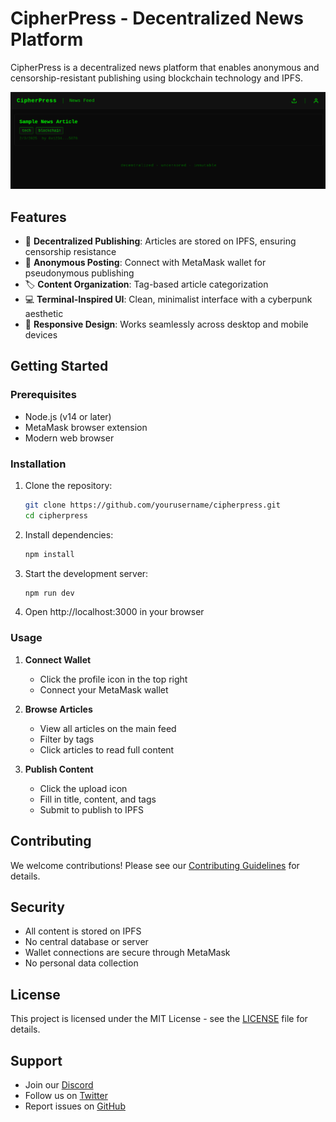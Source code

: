 # CipherPress - Decentralized News Platform

CipherPress is a decentralized news platform that enables anonymous and censorship-resistant publishing using blockchain technology and IPFS.

![CipherPress Screenshot](src/assets/screenshot1.png)

## Features

- 🔐 **Decentralized Publishing**: Articles are stored on IPFS, ensuring censorship resistance
- 👤 **Anonymous Posting**: Connect with MetaMask wallet for pseudonymous publishing
- 🏷️ **Content Organization**: Tag-based article categorization
- 💻 **Terminal-Inspired UI**: Clean, minimalist interface with a cyberpunk aesthetic
- 📱 **Responsive Design**: Works seamlessly across desktop and mobile devices

## Getting Started

### Prerequisites

- Node.js (v14 or later)
- MetaMask browser extension
- Modern web browser

### Installation

1. Clone the repository:

   ```bash
   git clone https://github.com/yourusername/cipherpress.git
   cd cipherpress
   ```

2. Install dependencies:

   ```bash
   npm install
   ```

3. Start the development server:

   ```bash
   npm run dev
   ```

4. Open http://localhost:3000 in your browser

### Usage

1. **Connect Wallet**
   - Click the profile icon in the top right
   - Connect your MetaMask wallet

2. **Browse Articles**
   - View all articles on the main feed
   - Filter by tags
   - Click articles to read full content

3. **Publish Content**
   - Click the upload icon
   - Fill in title, content, and tags
   - Submit to publish to IPFS

## Contributing

We welcome contributions! Please see our [Contributing Guidelines](CONTRIBUTING.md) for details.

## Security

- All content is stored on IPFS
- No central database or server
- Wallet connections are secure through MetaMask
- No personal data collection

## License

This project is licensed under the MIT License - see the [LICENSE](LICENSE) file for details.

## Support

- Join our [Discord](https://discord.gg/cipherpress)
- Follow us on [Twitter](https://twitter.com/cipherpress)
- Report issues on [GitHub](https://github.com/yourusername/cipherpress/issues)